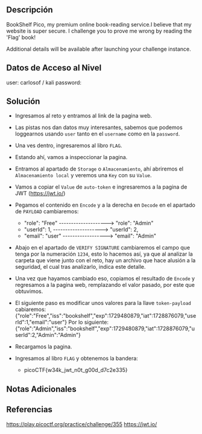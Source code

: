 ## Descripción 
BookShelf Pico, my premium online book-reading service.I believe that my website is super secure. I challenge you to prove me wrong by reading the 'Flag' book!

Additional details will be available after launching your challenge instance.

## Datos de Acceso al Nivel
user: carlosof / kali
password:

## Solución
- Ingresamos al reto y entramos al link de la pagina web.
- Las pistas nos dan datos muy interesantes, sabemos que podemos loggearnos usando `user` tanto en el `username` como en la `password`.
- Una ves dentro, ingresaremos al libro `FLAG`.
- Estando ahí, vamos a inspeccionar la pagina.
- Entramos al apartado de `Storage` o `Almacenamiento`, ahí abriremos el  `Almacenamiento local` y veremos una `Key` con su `Value`.
- Vamos a copiar el `Value` de `auto-token` e ingresaremos a la pagina de JWT (https://jwt.io/)
- Pegamos el contenido en `Encode` y a la derecha en `Decode` en el apartado de `PAYLOAD` cambiaremos:
	- "role": "Free" --------------------> "role": "Admin"
	- "userId": 1,    --------------------> "userId": 2,
	- "email": "user" ------------------>   "email": "Admin"

- Abajo en el apartado de `VERIFY SIGNATURE` cambiaremos el campo que tenga por la numeración `1234`, esto lo hacemos así, ya que al analizar la carpeta que viene junto con el reto, hay un archivo que hace alusión a la seguridad, el cual tras analizarlo, indica este detalle.
- Una vez que hayamos cambiado eso, copiamos el resultado de `Encode` y regresamos a la pagina web, remplazando el valor pasado, por este que obtuvimos.
- El siguiente paso es modificar unos valores para la llave `token-payload` cabiaremos:
{"role":"Free","iss":"bookshelf","exp":1729480879,"iat":1728876079,"userId":1,"email":"user"}
Por lo siguiente:	{"role":"Admin","iss":"bookshelf","exp":1729480879,"iat":1728876079,"userId":2,"Admin":"Admin"}

- Recargamos la pagina.
- Ingresamos al libro `FLAG` y obtenemos la bandera:
	- picoCTF{w34k_jwt_n0t_g00d_d7c2e335}

## Notas Adicionales

## Referencias 
https://play.picoctf.org/practice/challenge/355
https://jwt.io/